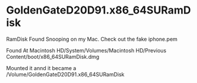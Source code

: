 # GoldenGateD20D91.x86_64SURamDisk
RamDisk Found Snooping on my Mac.  Check out the fake iphone.pem

Found At Macintosh HD/System/Volumes/Macintosh HD/Previous Content/boot/x86_64SURamDisk.dmg

Mounted it annd it became a /Volume/GoldenGateD20D91.x86_64SURamDisk

